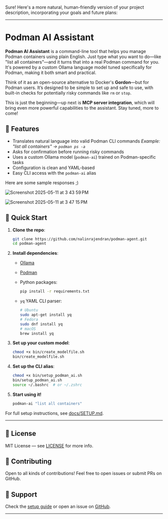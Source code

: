 Sure! Here's a more natural, human-friendly version of your project description, incorporating your goals and future plans:

---

# Podman AI Assistant

**Podman AI Assistant** is a command-line tool that helps you manage Podman containers using plain English. Just type what you want to do—like "list all containers"—and it turns that into a real Podman command for you. It's powered by a custom Ollama language model tuned specifically for Podman, making it both smart and practical.

Think of it as an open-source alternative to Docker's **Gordon**—but for Podman users. It’s designed to be simple to set up and safe to use, with built-in checks for potentially risky commands like `rm` or `stop`.

This is just the beginning—up next is **MCP server integration**, which will bring even more powerful capabilities to the assistant. Stay tuned, more to come!

## 🔧 Features

* Translates natural language into valid Podman CLI commands
  *Example: "list all containers" → `podman ps -a`*
* Asks for confirmation before running risky commands
* Uses a custom Ollama model (`podman-ai`) trained on Podman-specific tasks
* Configuration is clean and YAML-based
* Easy CLI access with the `podman-ai` alias



Here are some sample responses ;)

![Screenshot 2025-05-11 at 3 43 59 PM](https://github.com/user-attachments/assets/dd4ab821-5d9b-4b65-9e84-b0eb92372464)


![Screenshot 2025-05-11 at 3 47 15 PM](https://github.com/user-attachments/assets/90ece2fc-a9d6-4b0d-9383-1315de55db8d)






## 🚀 Quick Start

1. **Clone the repo**:

   ```bash
   git clone https://github.com/nalinrajendran/podman-agent.git
   cd podman-agent
   ```

2. **Install dependencies**:

   * [Ollama](https://ollama.com/download)
   * [Podman](https://podman.io/getting-started/installation)
   * Python packages:

     ```bash
     pip install -r requirements.txt
     ```
   * `yq` YAML CLI parser:

     ```bash
     # Ubuntu
     sudo apt-get install yq
     # Fedora
     sudo dnf install yq
     # macOS
     brew install yq
     ```

3. **Set up your custom model**:

   ```bash
   chmod +x bin/create_modelfile.sh
   bin/create_modelfile.sh
   ```

4. **Set up the CLI alias**:

   ```bash
   chmod +x bin/setup_podman_ai.sh
   bin/setup_podman_ai.sh
   source ~/.bashrc  # or ~/.zshrc
   ```

5. **Start using it!**

   ```bash
   podman-ai "list all containers"
   ```

For full setup instructions, see [docs/SETUP.md](docs/SETUP.md).

---

## 📜 License

MIT License — see [LICENSE](LICENSE) for more info.

## 🤝 Contributing

Open to all kinds of contributions! Feel free to open issues or submit PRs on GitHub.

## 💬 Support

Check the [setup guide](docs/SETUP.md) or open an issue on [GitHub](https://github.com/nalinrajendran/podman-agent/issues).

---
